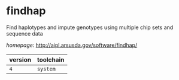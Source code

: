 # findhap

Find haplotypes and impute genotypes using multiple chip sets and sequence data

*homepage*: <http://aipl.arsusda.gov/software/findhap/>

version | toolchain
--------|----------
``4`` | ``system``
